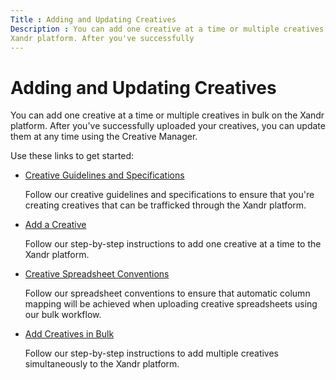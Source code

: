 ```yaml
---
Title : Adding and Updating Creatives
Description : You can add one creative at a time or multiple creatives in bulk on the
Xandr platform. After you've successfully
---
```



# Adding and Updating Creatives



You can add one creative at a time or multiple creatives in bulk on the
Xandr platform. After you've successfully
uploaded your creatives, you can update them at any time using the
Creative Manager.



Use these links to get started:

- <a href="creative-guidelines-and-specifications.html" class="xref"
  title="To serve on the Xandr platform and other third-party platforms, all creatives must adhere to the guidelines and specifications listed here, our creative standards, and any other guidelines that may apply.">Creative
  Guidelines and Specifications</a>

  Follow our creative guidelines and specifications to ensure that
  you're creating creatives that can be trafficked through the
  Xandr platform.

- <a href="add-a-creative.html" class="xref"
  title="You can add a creative by either uploading a spreadsheet or the creative files directly from your computer. Only secure content is supported.">Add
  a Creative</a>

  Follow our step-by-step instructions to add one creative at a time to
  the Xandr platform.

- <a href="creative-spreadsheet-conventions.html" class="xref"
  title="We support the use of spreadsheet templates for uploading multiple creatives simultaneously.">Creative
  Spreadsheet Conventions</a>

  Follow our spreadsheet conventions to ensure that automatic column
  mapping will be achieved when uploading creative spreadsheets using
  our bulk workflow.

- <a href="add-creatives-in-bulk.html" class="xref"
  title="You can add multiple third-party, hosted, and native creatives to the Creative Manager simultaneously by either uploading a spreadsheet or the creative files directly from your computer. Only secure content is supported.">Add
  Creatives in Bulk</a>

  Follow our step-by-step instructions to add multiple creatives
  simultaneously to the Xandr platform.






